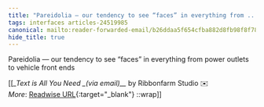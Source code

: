 ```yaml
---
title: "Pareidolia — our tendency to see “faces” in everything from ..."
tags: interfaces articles-24519985
canonical: mailto:reader-forwarded-email/b26ddaa5f654cfba882d8fb98f8f7838
hide_title: true
---
```


Pareidolia — our tendency to see “faces” in everything from power outlets to vehicle front ends


[[<cite>_Text is All You Need _(via email)__</cite> by Ribbonfarm Studio ✉️<br>
_More_: [Readwise URL](https://readwise.io/open/478260068){:target="_blank"}
::wrap]]